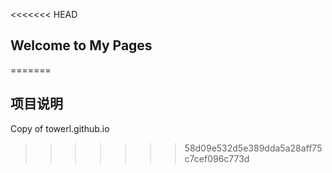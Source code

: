 <<<<<<< HEAD
## Welcome to My Pages
=======


## 项目说明
Copy of  towerl.github.io 
>>>>>>> 58d09e532d5e389dda5a28aff75c7cef096c773d
